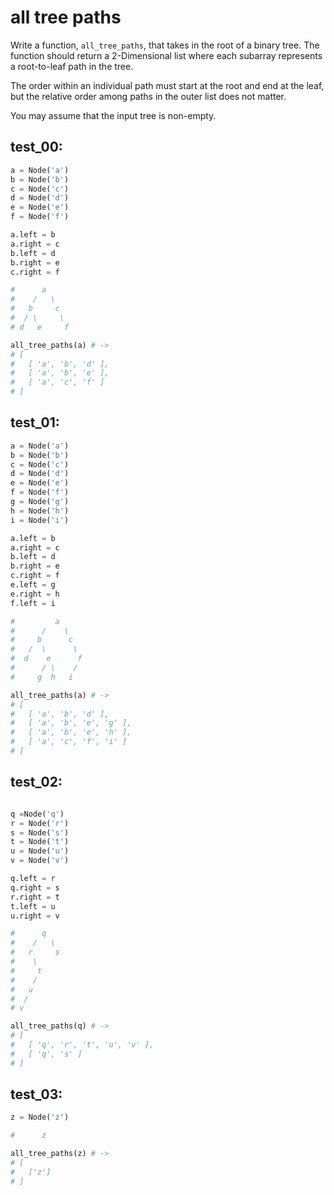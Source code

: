 # all tree paths

Write a function, `all_tree_paths`, that takes in the root of a binary tree. The function should return a 2-Dimensional list where each subarray represents a root-to-leaf path in the tree.

The order within an individual path must start at the root and end at the leaf, but the relative order among paths in the outer list does not matter.

You may assume that the input tree is non-empty.

## test_00:

```python
a = Node('a')
b = Node('b')
c = Node('c')
d = Node('d')
e = Node('e')
f = Node('f')

a.left = b
a.right = c
b.left = d
b.right = e
c.right = f

#      a
#    /   \
#   b     c
#  / \     \
# d   e     f

all_tree_paths(a) # ->
# [ 
#   [ 'a', 'b', 'd' ], 
#   [ 'a', 'b', 'e' ], 
#   [ 'a', 'c', 'f' ] 
# ] 
```

## test_01:

```python
a = Node('a')
b = Node('b')
c = Node('c')
d = Node('d')
e = Node('e')
f = Node('f')
g = Node('g')
h = Node('h')
i = Node('i')

a.left = b
a.right = c
b.left = d
b.right = e
c.right = f
e.left = g
e.right = h
f.left = i

#         a
#      /    \
#     b      c
#   /  \      \
#  d    e      f
#      / \    /   
#     g  h   i 

all_tree_paths(a) # ->
# [ 
#   [ 'a', 'b', 'd' ], 
#   [ 'a', 'b', 'e', 'g' ], 
#   [ 'a', 'b', 'e', 'h' ], 
#   [ 'a', 'c', 'f', 'i' ] 
# ] 
```

## test_02:

```python 

q =Node('q')
r = Node('r')
s = Node('s')
t = Node('t')
u = Node('u')
v = Node('v')

q.left = r
q.right = s
r.right = t
t.left = u
u.right = v

#      q
#    /   \ 
#   r     s
#    \
#     t
#    /
#   u
#  /
# v

all_tree_paths(q) # ->
# [ 
#   [ 'q', 'r', 't', 'u', 'v' ], 
#   [ 'q', 's' ] 
# ] 
```

## test_03:

```python
z = Node('z')

#      z

all_tree_paths(z) # -> 
# [
#   ['z']
# ]
```
